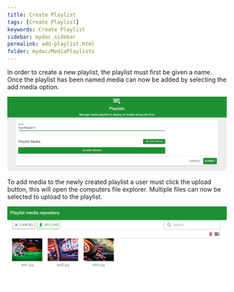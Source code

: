 ```yaml
---
title: Create Playlist
tags: [Create Playlist]
keywords: Create Playlist
sidebar: mydoc_sidebar
permalink: add-playlist.html
folder: mydoc/MediaPlaylists
---
```



In order to create a new playlist, the playlist must first be given a name. Once the playlist has been named media can now be added by selecting the add media option.  

<img src="./img/PlaylistManagement/PlaylistAdd.png" alt="">

To add media to the newly created playlist a user must click the upload button, this will open the computers file explorer. Multiple files can now be selected to upload to the playlist.

<img src="./img/PlaylistManagement/PlaylistUpload.png" alt="">
